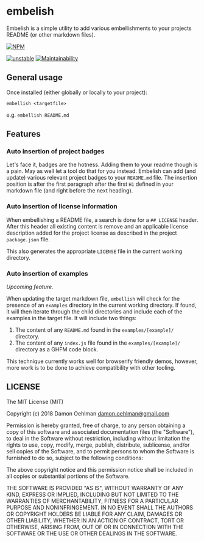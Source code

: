 # embelish

Embelish is a simple utility to add various embellishments to your projects
README (or other markdown files).

[![NPM](https://nodei.co/npm/embellish-readme.png)](https://nodei.co/npm/embellish-readme/)

[![unstable](https://img.shields.io/badge/stability-unstable-yellowgreen.svg)](https://github.com/dominictarr/stability#unstable) [![Maintainability](https://api.codeclimate.com/v1/badges/f23f4341a91e917eac0f/maintainability)](https://codeclimate.com/github/DamonOehlman/embellish-readme/maintainability)

## General usage

Once installed (either globally or locally to your project):

```
embellish <targetfile>
```

e.g. `embellish README.md`

## Features

### Auto insertion of project badges

Let's face it, badges are the hotness.  Adding them to your readme though is a pain.  May as well let a tool do that for you instead.  Embelish can add (and update) various relevant project badges to your `README.md` file.  The insertion position is after the first paragraph after the first `H1` defined in your markdown file (and right before the next heading).

### Auto insertion of license information

When embellishing a README file, a search is done for a `## LICENSE` header.  After this header all existing content is remove and an applicable license description added for the project license as described in the project `package.json` file.

This also generates the appropriate `LICENSE` file in the current working directory.

### Auto insertion of examples

_Upcoming feature._

When updating the target markdown file, `embellish` will check for the presence of an `examples` directory in the current working directory.  If found, it will then iterate through the child directories and include each of the examples in the target file.  It will include two things:

1. The content of any `README.md` found in the `examples/[example]/` directory.
2. The content of any `index.js` file found in the `examples/[example]/` directory as a GHFM code block.


This technique currently works well for browserify friendly demos, however, more work is to be done to achieve compatibility with other tooling.

## LICENSE

The MIT License (MIT)

Copyright (c) 2018 Damon Oehlman <damon.oehlman@gmail.com>

Permission is hereby granted, free of charge, to any person obtaining a copy
of this software and associated documentation files (the "Software"), to deal
in the Software without restriction, including without limitation the rights
to use, copy, modify, merge, publish, distribute, sublicense, and/or sell
copies of the Software, and to permit persons to whom the Software is
furnished to do so, subject to the following conditions:

The above copyright notice and this permission notice shall be included in all
copies or substantial portions of the Software.

THE SOFTWARE IS PROVIDED "AS IS", WITHOUT WARRANTY OF ANY KIND, EXPRESS OR
IMPLIED, INCLUDING BUT NOT LIMITED TO THE WARRANTIES OF MERCHANTABILITY,
FITNESS FOR A PARTICULAR PURPOSE AND NONINFRINGEMENT. IN NO EVENT SHALL THE
AUTHORS OR COPYRIGHT HOLDERS BE LIABLE FOR ANY CLAIM, DAMAGES OR OTHER
LIABILITY, WHETHER IN AN ACTION OF CONTRACT, TORT OR OTHERWISE, ARISING FROM,
OUT OF OR IN CONNECTION WITH THE SOFTWARE OR THE USE OR OTHER DEALINGS IN THE
SOFTWARE.


